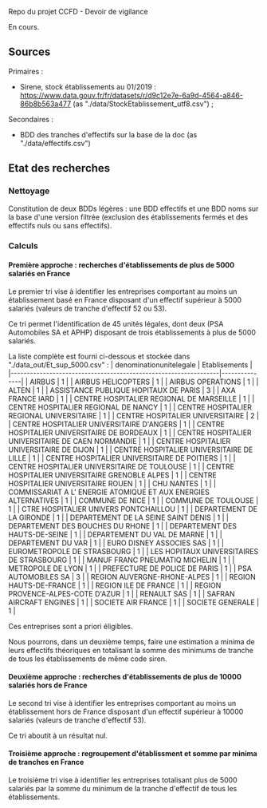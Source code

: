 Repo du projet CCFD - Devoir de vigilance

En cours.

## Sources

Primaires :
* Sirene, stock établissements au 01/2019 : https://www.data.gouv.fr/fr/datasets/r/d9c12e7e-6a9d-4564-a846-86b8b563a477 (as "./data/StockEtablissement_utf8.csv") ;

Secondaires :
* BDD des tranches d'effectifs sur la base de la doc (as "./data/effectifs.csv")

## Etat des recherches

### Nettoyage
Constitution de deux BDDs légères : une BDD effectifs et une BDD noms sur la base d'une version filtrée (exclusion des établissements fermés et des effectifs nuls ou sans effectifs).

### Calculs

#### Première approche : recherches d'établissements de plus de 5000 salariés en France
Le premier tri vise à identifier les entreprises comportant au moins un établissement basé en France disposant d'un effectif supérieur à 5000 salariés (valeurs de tranche d'effectif 52 ou 53).

Ce tri permet l'identification de 45 unités légales, dont deux (PSA Automobiles SA et APHP) disposant de trois établissements à plus de 5000 salariés.

La liste complète est fourni ci-dessous et stockée dans "./data_out/Et_sup_5000.csv" :
| denominationunitelegale                                         | Etablisements | 
|-----------------------------------------------------------------|---------------| 
| AIRBUS                                                          | 1             | 
| AIRBUS HELICOPTERS                                              | 1             | 
| AIRBUS OPERATIONS                                               | 1             | 
| ALTEN                                                           | 1             | 
| ASSISTANCE PUBLIQUE HOPITAUX DE PARIS                           | 3             | 
| AXA FRANCE IARD                                                 | 1             | 
| CENTRE HOSPITALIER REGIONAL DE MARSEILLE                        | 1             | 
| CENTRE HOSPITALIER REGIONAL DE NANCY                            | 1             | 
| CENTRE HOSPITALIER REGIONAL UNIVERSITAIRE                       | 1             | 
| CENTRE HOSPITALIER UNIVERSITAIRE                                | 2             | 
| CENTRE HOSPITALIER UNIVERSITAIRE D'ANGERS                       | 1             | 
| CENTRE HOSPITALIER UNIVERSITAIRE DE BORDEAUX                    | 1             | 
| CENTRE HOSPITALIER UNIVERSITAIRE DE CAEN NORMANDIE              | 1             | 
| CENTRE HOSPITALIER UNIVERSITAIRE DE DIJON                       | 1             | 
| CENTRE HOSPITALIER UNIVERSITAIRE DE LILLE                       | 1             | 
| CENTRE HOSPITALIER UNIVERSITAIRE DE POITIERS                    | 1             | 
| CENTRE HOSPITALIER UNIVERSITAIRE DE TOULOUSE                    | 1             | 
| CENTRE HOSPITALIER UNIVERSITAIRE GRENOBLE ALPES                 | 1             | 
| CENTRE HOSPITALIER UNIVERSITAIRE ROUEN                          | 1             | 
| CHU NANTES                                                      | 1             | 
| COMMISSARIAT A L' ENERGIE ATOMIQUE ET AUX ENERGIES ALTERNATIVES | 1             | 
| COMMUNE DE NICE                                                 | 1             | 
| COMMUNE DE TOULOUSE                                             | 1             | 
| CTRE HOSPITALIER UNIVERS PONTCHAILLOU                           | 1             | 
| DEPARTEMENT DE LA GIRONDE                                       | 1             | 
| DEPARTEMENT DE LA SEINE SAINT DENIS                             | 1             | 
| DEPARTEMENT DES BOUCHES DU RHONE                                | 1             | 
| DEPARTEMENT DES HAUTS-DE-SEINE                                  | 1             | 
| DEPARTEMENT DU VAL DE MARNE                                     | 1             | 
| DEPARTEMENT DU VAR                                              | 1             | 
| EURO DISNEY ASSOCIES SAS                                        | 1             | 
| EUROMETROPOLE DE STRASBOURG                                     | 1             | 
| LES HOPITAUX UNIVERSITAIRES DE STRASBOURG                       | 1             | 
| MANUF FRANC PNEUMATIQ MICHELIN                                  | 1             | 
| METROPOLE DE LYON                                               | 1             | 
| PREFECTURE DE POLICE DE PARIS                                   | 1             | 
| PSA AUTOMOBILES SA                                              | 3             | 
| REGION AUVERGNE-RHONE-ALPES                                     | 1             | 
| REGION HAUTS-DE-FRANCE                                          | 1             | 
| REGION ILE DE FRANCE                                            | 1             | 
| REGION PROVENCE-ALPES-COTE D'AZUR                               | 1             | 
| RENAULT SAS                                                     | 1             | 
| SAFRAN AIRCRAFT ENGINES                                         | 1             | 
| SOCIETE AIR FRANCE                                              | 1             | 
| SOCIETE GENERALE                                                | 1             | 

Ces entreprises sont a priori éligibles.

Nous pourrons, dans un deuxième temps, faire une estimation a minima de leurs effectifs théoriques en totalisant la somme des minimums de tranche de tous les établissements de même code siren.

#### Deuxième approche : recherches d'établissements de plus de 10000 salariés hors de France
Le second tri vise à identifier les entreprises comportant au moins un établissement hors de France disposant d'un effectif supérieur à 10000 salariés (valeurs de tranche d'effectif 53).

Ce tri aboutit à un résultat nul.

#### Troisième approche : regroupement d'établissment et somme par minima de tranches en France
Le troisième tri vise à identifier les entreprises totalisant plus de 5000 salariés par la somme du minimum de la tranche d'effectif de tous les établissements.